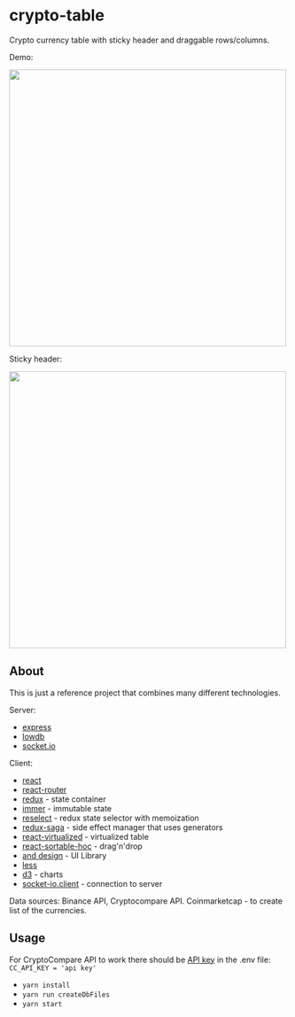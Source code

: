 # crypto-table

Crypto currency table with sticky header and draggable rows/columns.

Demo:

<img src="https://i.imgur.com/1hKvQiZ.gif" width="500"/>

Sticky header:

<img src="https://i.imgur.com/mXrP7i7.gif" width="500"/>



## About

This is just a reference project that combines many different technologies.

Server:

-   [express](https://github.com/expressjs/express)
-   [lowdb](https://github.com/typicode/lowdb)
-   [socket.io](https://github.com/socketio/socket.io)

Client:

-   [react](https://github.com/facebook/react)
-   [react-router](https://github.com/ReactTraining/react-router)
-   [redux](https://github.com/reduxjs/redux) - state container
-   [immer](https://github.com/immerjs/immer) - immutable state
-   [reselect](https://github.com/reduxjs/reselect) - redux state selector with memoization
-   [redux-saga](https://github.com/redux-saga/redux-saga) - side effect manager that uses generators
-   [react-virtualized](https://github.com/bvaughn/react-virtualized) - virtualized table
-   [react-sortable-hoc](https://github.com/clauderic/react-sortable-hoc) - drag'n'drop
-   [and design](https://github.com/ant-design/ant-design) - UI Library
-   [less](http://lesscss.org/)
-   [d3](https://d3js.org) - charts
-   [socket-io.client](https://github.com/socketio/socket.io-client) - connection to server

Data sources: Binance API, Cryptocompare API. Coinmarketcap - to create list of the currencies.

## Usage

For CryptoCompare API to work there should be [API key](https://www.cryptocompare.com/cryptopian/api-keys) in the .env file: `CC_API_KEY = 'api key'`

-   `yarn install`
-   `yarn run createDbFiles`
-   `yarn start`
